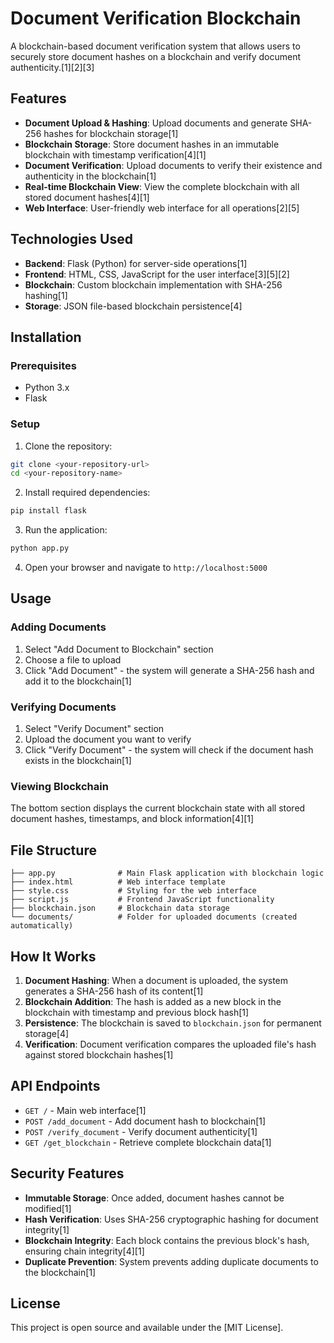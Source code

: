 # Document Verification Blockchain

A blockchain-based document verification system that allows users to securely store document hashes on a blockchain and verify document authenticity.[1][2][3]

## Features

- **Document Upload & Hashing**: Upload documents and generate SHA-256 hashes for blockchain storage[1]
- **Blockchain Storage**: Store document hashes in an immutable blockchain with timestamp verification[4][1]
- **Document Verification**: Upload documents to verify their existence and authenticity in the blockchain[1]
- **Real-time Blockchain View**: View the complete blockchain with all stored document hashes[4][1]
- **Web Interface**: User-friendly web interface for all operations[2][5]

## Technologies Used

- **Backend**: Flask (Python) for server-side operations[1]
- **Frontend**: HTML, CSS, JavaScript for the user interface[3][5][2]
- **Blockchain**: Custom blockchain implementation with SHA-256 hashing[1]
- **Storage**: JSON file-based blockchain persistence[4]

## Installation

### Prerequisites
- Python 3.x
- Flask

### Setup
1. Clone the repository:
```bash
git clone <your-repository-url>
cd <your-repository-name>
```

2. Install required dependencies:
```bash
pip install flask
```

3. Run the application:
```bash
python app.py
```

4. Open your browser and navigate to `http://localhost:5000`

## Usage

### Adding Documents
1. Select "Add Document to Blockchain" section
2. Choose a file to upload
3. Click "Add Document" - the system will generate a SHA-256 hash and add it to the blockchain[1]

### Verifying Documents  
1. Select "Verify Document" section
2. Upload the document you want to verify
3. Click "Verify Document" - the system will check if the document hash exists in the blockchain[1]

### Viewing Blockchain
The bottom section displays the current blockchain state with all stored document hashes, timestamps, and block information[4][1]

## File Structure

```
├── app.py              # Main Flask application with blockchain logic
├── index.html          # Web interface template  
├── style.css           # Styling for the web interface
├── script.js           # Frontend JavaScript functionality
├── blockchain.json     # Blockchain data storage
└── documents/          # Folder for uploaded documents (created automatically)
```

## How It Works

1. **Document Hashing**: When a document is uploaded, the system generates a SHA-256 hash of its content[1]
2. **Blockchain Addition**: The hash is added as a new block in the blockchain with timestamp and previous block hash[1]
3. **Persistence**: The blockchain is saved to `blockchain.json` for permanent storage[4]
4. **Verification**: Document verification compares the uploaded file's hash against stored blockchain hashes[1]

## API Endpoints

- `GET /` - Main web interface[1]
- `POST /add_document` - Add document hash to blockchain[1]
- `POST /verify_document` - Verify document authenticity[1]
- `GET /get_blockchain` - Retrieve complete blockchain data[1]

## Security Features

- **Immutable Storage**: Once added, document hashes cannot be modified[1]
- **Hash Verification**: Uses SHA-256 cryptographic hashing for document integrity[1]
- **Blockchain Integrity**: Each block contains the previous block's hash, ensuring chain integrity[4][1]
- **Duplicate Prevention**: System prevents adding duplicate documents to the blockchain[1]

## License

This project is open source and available under the [MIT License].
